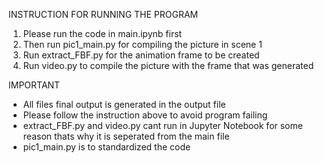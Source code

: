 INSTRUCTION FOR RUNNING THE PROGRAM
1. Please run the code in main.ipynb first
2. Then run pic1_main.py for compiling the picture in scene 1
3. Run extract_FBF.py for the animation frame to be created
4. Run video.py to compile the picture with the frame that was generated

IMPORTANT
- All files final output is generated in the output file
- Please follow the instruction above to avoid program failing
- extract_FBF.py and video.py cant run in Jupyter Notebook for some reason thats why it is seperated from the main file
- pic1_main.py is to standardized the code

